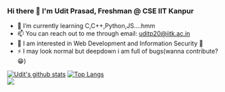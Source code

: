 ### Hi there 👋 I'm Udit Prasad, Freshman @ CSE IIT Kanpur




- 🌱 I’m currently learning C,C++,Python,JS....hmm
- 📫 You can reach out to me through email: uditp20@iitk.ac.in
- 👀 I am interested in Web Development and Information Security 🐥
-  ⚡ I may look normal but deepdown i am full of bugs(wanna contribute? 😁)

[![Udit's github stats](https://github-readme-stats.vercel.app/api?username=uditpd3000)](https://github.com/uditpd3000/github-readme-stats)
[![Top Langs](https://github-readme-stats.vercel.app/api/top-langs/?username=anuraghazra&layout=compact)](https://github.com/uditpd3000/github-readme-stats)
<br>
![](https://komarev.com/ghpvc/?username=uditpd3000)


<!--
**uditpd3000/uditpd3000** is a ✨ _special_ ✨ repository because its `README.md` (this file) appears on your GitHub profile.

Here are some ideas to get you started:
